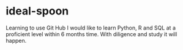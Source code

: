 # ideal-spoon
Learning to use Git Hub
I would like to learn Python, R and SQL at a proficient level within 6 months time.
With diligence and study it will happen.
